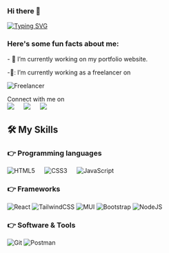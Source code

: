 ### Hi there 👋
[![Typing SVG](https://readme-typing-svg.demolab.com?font=Caveat&size=30&duration=2000&pause=2000&color=47C90D&background=FFFFFF00&center=true&vCenter=true&random=false&width=448&height=60&lines=I'm+Yusra+Al+Rahbi;Front+End+Web+Developer)](https://git.io/typing-svg)
<br/>
<h3> Here's some fun facts about me: </h3>
- 🔭 I’m currently working on my portfolio website.

-🌱: I’m currently working as a freelancer on  

![Freelancer](https://img.shields.io/badge/Freelancer-29B2FE?style=for-the-badge&logo=Freelancer&logoColor=white)



<p>Connect with me on
<br>	
<a target="_blank" href="https://www.linkedin.com/in/Yusra AlRahbi/"><img src="https://img.shields.io/badge/-LinkedIn-0077B5?style=for-the-badge&logo=Linkedin&logoColor=white"></img></a>
&emsp;
<a target="_blank" href="mailto:yusra.zayid@gmail.com"><img src="https://img.shields.io/badge/-Gmail-D14836?style=for-the-badge&logo=Gmail&logoColor=white"></img></a>
&emsp;
<a target="_blank" href="https://twitter.com/Yusra_ARahbi"><img src="https://img.shields.io/badge/-Twitter-1DA1F2?style=for-the-badge&logo=Twitter&logoColor=white"></img></a>

<br>
</p>

## 🛠️ My Skills

### 👉 Programming languages

![HTML5](https://img.shields.io/badge/html5-%23E34F26.svg?style=for-the-badge&logo=html5&logoColor=white)
 &emsp;
![CSS3](https://img.shields.io/badge/css3-%231572B6.svg?style=for-the-badge&logo=css3&logoColor=white)
 &emsp;
 ![JavaScript](https://img.shields.io/badge/javascript-%23323330.svg?style=for-the-badge&logo=javascript&logoColor=%23F7DF1E)

 ### 👉 Frameworks

![React](https://img.shields.io/badge/react-%2320232a.svg?style=for-the-badge&logo=react&logoColor=%2361DAFB)
![TailwindCSS](https://img.shields.io/badge/tailwindcss-%2338B2AC.svg?style=for-the-badge&logo=tailwind-css&logoColor=white)
	![MUI](https://img.shields.io/badge/MUI-%230081CB.svg?style=for-the-badge&logo=mui&logoColor=white)
 ![Bootstrap](https://img.shields.io/badge/bootstrap-%238511FA.svg?style=for-the-badge&logo=bootstrap&logoColor=white)
 ![NodeJS](https://img.shields.io/badge/node.js-6DA55F?style=for-the-badge&logo=node.js&logoColor=white)

  ### 👉 Software & Tools
![Git](https://img.shields.io/badge/git-%23F05033.svg?style=for-the-badge&logo=git&logoColor=white)
![Postman](https://img.shields.io/badge/Postman-FF6C37?style=for-the-badge&logo=postman&logoColor=white)

     
 



